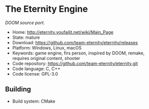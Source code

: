 # The Eternity Engine

_DOOM source port._

- Home: http://eternity.youfailit.net/wiki/Main_Page
- State: mature
- Download: https://github.com/team-eternity/eternity/releases
- Platform: Windows, Linux, macOS
- Keywords: game engine, firs person, inspired by DOOM, remake, requires original content, shooter
- Code repository: https://github.com/team-eternity/eternity.git
- Code language: C, C++
- Code license: GPL-3.0

## Building

- Build system: CMake


